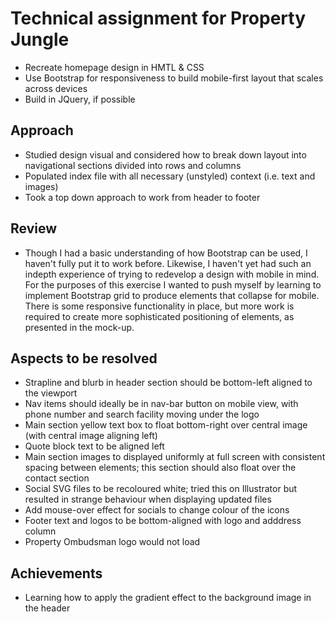 # Technical assignment for Property Jungle

* Recreate homepage design in HMTL & CSS
* Use Bootstrap for responsiveness to build mobile-first layout that scales across devices
* Build in JQuery, if possible

## Approach

* Studied design visual and considered how to break down layout into navigational sections divided into rows and columns
* Populated index file with all necessary (unstyled) context (i.e. text and images)
* Took a top down approach to work from header to footer

## Review

* Though I had a basic understanding of how Bootstrap can be used, I haven't fully put it to work before. Likewise, I haven't yet had such an indepth experience of trying to redevelop a design with mobile in mind. For the purposes of this exercise I wanted to push myself by learning to implement Bootstrap grid to produce elements that collapse for mobile. There is some responsive functionality in place, but more work is required to create more sophisticated positioning of elements, as presented in the mock-up. 

## Aspects to be resolved

* Strapline and blurb in header section should be bottom-left aligned to the viewport
* Nav items should ideally be in nav-bar button on mobile view, with phone number and search facility moving under the logo
* Main section yellow text box to float bottom-right over central image (with central image aligning left)
* Quote block text to be aligned left
* Main section images to displayed uniformly at full screen with consistent spacing between elements; this section should also float over the contact section
* Social SVG files to be recoloured white; tried this on Illustrator but resulted in strange behaviour when displaying updated files
* Add mouse-over effect for socials to change colour of the icons
* Footer text and logos to be bottom-aligned with logo and adddress column
* Property Ombudsman logo would not load

## Achievements

* Learning how to apply the gradient effect to the background image in the header


